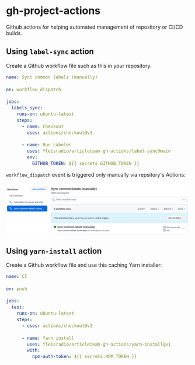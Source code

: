 # gh-project-actions

Github actions for helping automated management of repository or CI/CD builds.

## Using `label-sync` action

Create a Github workflow file such as this in your repository.

```yaml
name: Sync common labels (manually)

on: workflow_dispatch

jobs:
  labels_sync:
    runs-on: ubuntu-latest
    steps:
      - name: Checkout
        uses: actions/checkout@v3

      - name: Run Labeler
        uses: Yleisradio/articleteam-gh-actions/label-sync@main
        env:
          GITHUB_TOKEN: ${{ secrets.GITHUB_TOKEN }}
```

`workflow_dispatch` event is triggered only manually via repsitory's Actions:

![Triggering Action manually](assets/triggering-gh-workflow-dispatch-event.png)

## Using `yarn-install` action

Create a Github workflow file and use this caching Yarn installer:

```yaml
name: CI

on: push

jobs:
  test:
    runs-on: ubuntu-latest
    steps:
      - uses: actions/checkout@v3

      - name: Yarn install
        uses: Yleisradio/articleteam-gh-actions/yarn-install@v1
        with:
          npm-auth-token: ${{ secrets.NPM_TOKEN }}
```
